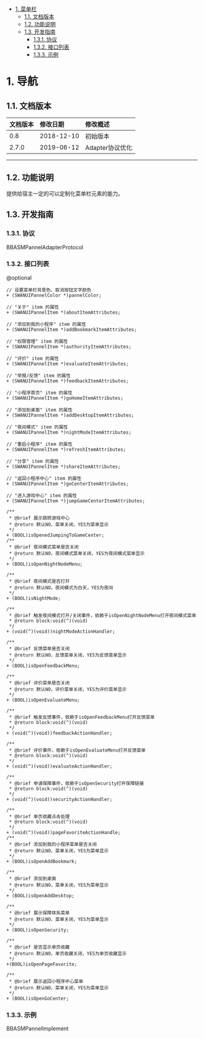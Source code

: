 <!-- TOC -->

- [1. 菜单栏](#1-菜单栏)
    - [1.1. 文档版本](#11-文档版本)
    - [1.2. 功能说明](#12-功能说明)
    - [1.3. 开发指南](#13-开发指南)
        - [1.3.1. 协议](#131-协议)
        - [1.3.2. 接口列表](#132-接口列表)
        - [1.3.3. 示例](#133-示例)    
<!-- /TOC -->

# 1. 导航
## 1.1. 文档版本

|文档版本|修改日期|修改概述|
|:--|:--|:--|
|0.8|2018-12-10|初始版本|
|2.7.0|2019-06-12|Adapter协议优化|

--------------------------
## 1.2. 功能说明
提供给宿主一定的可以定制化菜单栏元素的能力。

## 1.3. 开发指南


### 1.3.1. 协议

BBASMPannelAdapterProtocol


### 1.3.2. 接口列表

@optional

```
// 设置菜单栏背景色、取消按钮文字颜色
+ (SWANUIPannelColor *)pannelColor;

// "关于" item 的属性
+ (SWANUIPannelItem *)aboutItemAttributes;

// "添加到我的小程序" item 的属性
+ (SWANUIPannelItem *)addBookmarkItemAttributes;

// "权限管理" item 的属性
+ (SWANUIPannelItem *)authorityItemAttributes;

// "评价" item 的属性
+ (SWANUIPannelItem *)evaluateItemAttributes;

// "举报/反馈" item 的属性
+ (SWANUIPannelItem *)feedbackItemAttributes;

// "小程序首页" item 的属性
+ (SWANUIPannelItem *)goHomeItemAttributes;

// "添加到桌面" item 的属性
+ (SWANUIPannelItem *)addDesktopItemAttributes;

// "夜间模式" item 的属性
+ (SWANUIPannelItem *)nightModeItemAttributes;

// "重启小程序" item 的属性
+ (SWANUIPannelItem *)refreshItemAttributes;

// "分享" item 的属性
+ (SWANUIPannelItem *)shareItemAttributes;

// "返回小程序中心" item 的属性
+ (SWANUIPannelItem *)goCenterItemAttributes;

// "进入游戏中心" item 的属性
+ (SWANUIPannelItem *)jumpGameCenterItemAttributes;

/**
 * @brief 展示跳转游戏中心
 * @return 默认NO，菜单关闭，YES为菜单显示
 */
+ (BOOL)isOpenedJumpingToGameCenter;
/**
 * @brief 夜间模式菜单是否关闭
 * @return 默认NO，夜间模式菜单关闭，YES为夜间模式菜单显示
 */
+ (BOOL)isOpenNightNodeMenu;

/**
 * @brief 夜间模式是否打开
 * @return 默认NO，夜间模式为白天，YES为夜间
 */
+ (BOOL)isNightMode;

/**
 * @brief 触发夜间模式打开/关闭事件，依赖于isOpenNightNodeMenu打开夜间模式菜单
 * @return block:void(^)(void)
 */
+ (void(^)(void))nightModeActionHandler;

/**
 * @brief 反馈菜单是否关闭
 * @return 默认NO，反馈菜单关闭，YES为反馈菜单显示
 */
+ (BOOL)isOpenFeedbackMenu;

/**
 * @brief 评价菜单是否关闭
 * @return 默认NO，评价菜单关闭，YES为评价菜单显示
 */
+ (BOOL)isOpenEvaluateMenu;

/**
 * @brief 触发反馈事件，依赖于isOpenFeedbackMenu打开反馈菜单
 * @return block:void(^)(void)
 */
+ (void(^)(void))feedbackActionHandler;

/**
 * @brief 评价事件，依赖于isOpenEvaluateMenu打开反馈菜单
 * @return block:void(^)(void)
 */
+ (void(^)(void))evaluateActionHandler;

/**
 * @brief 申请保障事件，依赖于isOpenSecurity打开保障链接
 * @return block:void(^)(void)
 */
+ (void(^)(void))securityActionHandler;

/**
 * @brief 单页收藏点击处理
 * @return block:void(^)(void)
 */
+ (void(^)(void))pageFavoriteActionHandle;
/**
 * @brief 添加到我的小程序菜单是否关闭
 * @return 默认NO，菜单关闭，YES为菜单显示
 */
+ (BOOL)isOpenAddBookmark;

/**
 * @brief 添加到桌面
 * @return 默认NO，菜单关闭，YES为菜单显示
 */
+ (BOOL)isOpenAddDesktop;

/**
 * @brief 展示保障体系菜单
 * @return 默认NO，菜单关闭，YES为菜单显示
 */
+ (BOOL)isOpenSecurity;

/**
 * @brief 是否显示单页收藏
 * @return 默认NO，单页收藏关闭，YES为单页收藏显示
 */
+(BOOL)isOpenPageFavorite;

/**
 * @brief 展示返回小程序中心菜单
 * @return 默认NO，菜单关闭，YES为菜单显示
 */
+ (BOOL)isOpenGoCenter;
```
### 1.3.3. 示例
BBASMPannelImplement

